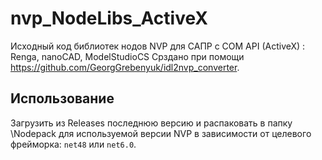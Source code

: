 # nvp_NodeLibs_ActiveX
Исходный код библиотек нодов NVP для САПР с COM API (ActiveX) : Renga, nanoCAD, ModelStudioCS
Срздано при помощи https://github.com/GeorgGrebenyuk/idl2nvp_converter.

## Использование

Загрузить из Releases последнюю версию и распаковать в папку \Nodepack для используемой версии NVP в зависимости от целевого фрейморка: `net48` или `net6.0`. 


